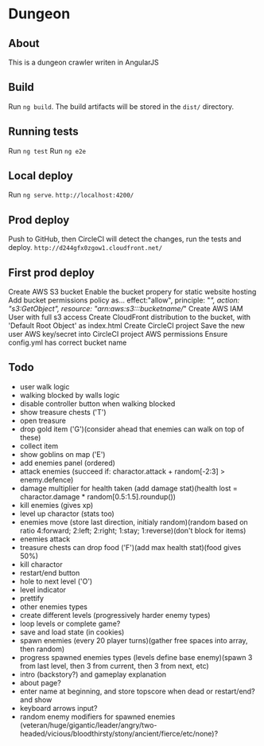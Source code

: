 # Dungeon

## About

This is a dungeon crawler writen in AngularJS

## Build

Run `ng build`. The build artifacts will be stored in the `dist/` directory.

## Running tests

Run `ng test`
Run `ng e2e`

## Local deploy

Run `ng serve`. `http://localhost:4200/`

## Prod deploy

Push to GitHub, then CircleCI will detect the changes, run the tests and deploy. `http://d244gfx0zgow1.cloudfront.net/`

## First prod deploy

Create AWS S3 bucket
Enable the bucket propery for static website hosting
Add bucket permissions policy as... effect:"allow", principle: "*", action: "s3:GetObject", resource: "arn:aws:s3:::bucketname/*"
Create AWS IAM User with full s3 access
Create CloudFront distribution to the bucket, with 'Default Root Object' as index.html
Create CircleCI project
Save the new user AWS key/secret into CircleCI project AWS permissions
Ensure config.yml has correct bucket name

## Todo
- user walk logic
- walking blocked by walls logic
- disable controller button when walking blocked
- show treasure chests ('T')
- open treasure
- drop gold item ('G')(consider ahead that enemies can walk on top of these)
- collect item
- show goblins on map ('E')
- add enemies panel (ordered)
- attack enemies (succeed if: charactor.attack + random[-2:3] > enemy.defence)
- damage multiplier for health taken (add damage stat)(health lost = charactor.damage * random[0.5:1.5].roundup())
- kill enemies (gives xp)
- level up charactor (stats too)
- enemies move (store last direction, initialy random)(random based on ratio 4:forward; 2:left; 2:right; 1:stay; 1:reverse)(don't block for items)
- enemies attack
- treasure chests can drop food ('F')(add max health stat)(food gives 50%)
- kill charactor
- restart/end button
- hole to next level ('O')
- level indicator
- prettify
- other enemies types
- create different levels (progressively harder enemy types)
- loop levels or complete game?
- save and load state (in cookies)
- spawn enemies (every 20 player turns)(gather free spaces into array, then random)
- progress spawned enemies types (levels define base enemy)(spawn 3 from last level, then 3 from current, then 3 from next, etc)
- intro (backstory?) and gameplay explanation 
- about page?
- enter name at beginning, and store topscore when dead or restart/end? and show
- keyboard arrows input?
- random enemy modifiers for spawned enemies (veteran/huge/gigantic/leader/angry/two-headed/vicious/bloodthirsty/stony/ancient/fierce/etc/none)?
